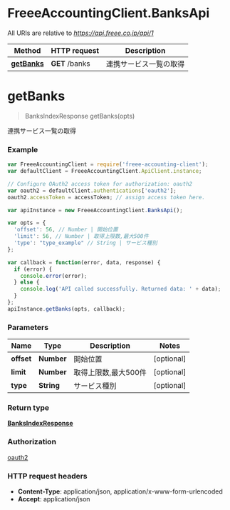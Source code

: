 # FreeeAccountingClient.BanksApi

All URIs are relative to *https://api.freee.co.jp/api/1*

Method | HTTP request | Description
------------- | ------------- | -------------
[**getBanks**](BanksApi.md#getBanks) | **GET** /banks | 連携サービス一覧の取得


<a name="getBanks"></a>
# **getBanks**
> BanksIndexResponse getBanks(opts)

連携サービス一覧の取得



### Example
```javascript
var FreeeAccountingClient = require('freee-accounting-client');
var defaultClient = FreeeAccountingClient.ApiClient.instance;

// Configure OAuth2 access token for authorization: oauth2
var oauth2 = defaultClient.authentications['oauth2'];
oauth2.accessToken = accessToken; // assign access token here.

var apiInstance = new FreeeAccountingClient.BanksApi();

var opts = { 
  'offset': 56, // Number | 開始位置
  'limit': 56, // Number | 取得上限数,最大500件
  'type': "type_example" // String | サービス種別
};

var callback = function(error, data, response) {
  if (error) {
    console.error(error);
  } else {
    console.log('API called successfully. Returned data: ' + data);
  }
};
apiInstance.getBanks(opts, callback);
```

### Parameters

Name | Type | Description  | Notes
------------- | ------------- | ------------- | -------------
 **offset** | **Number**| 開始位置 | [optional] 
 **limit** | **Number**| 取得上限数,最大500件 | [optional] 
 **type** | **String**| サービス種別 | [optional] 

### Return type

[**BanksIndexResponse**](BanksIndexResponse.md)

### Authorization

[oauth2](../README.md#oauth2)

### HTTP request headers

 - **Content-Type**: application/json, application/x-www-form-urlencoded
 - **Accept**: application/json

